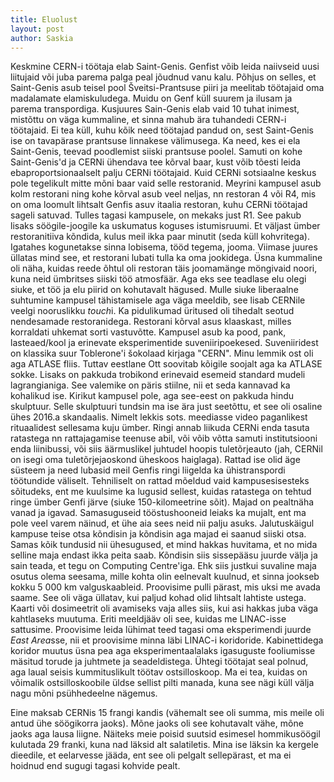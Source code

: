 ```yaml
---
title: Eluolust
layout: post
author: Saskia
---
```


Keskmine CERN-i töötaja elab Saint-Genis. Genfist võib leida naiivseid uusi liitujaid või juba parema palga peal jõudnud vanu kalu. Põhjus on selles, et Saint-Genis asub teisel pool Šveitsi-Prantsuse piiri ja meelitab töötajaid oma madalamate elamiskuludega. Muidu on Genf küll suurem ja ilusam ja parema transpordiga. Kusjuures Sain-Genis elab vaid 10 tuhat inimest, mistõttu on väga kummaline, et sinna mahub ära tuhandedi CERN-i töötajaid. Ei tea küll, kuhu kõik need töötajad pandud on, sest Saint-Genis ise on tavapärase prantsuse linnakese välimusega.
Ka need, kes ei ela Saint-Genis, teevad poodlemist siiski prantsuse poolel. Samuti on kohe Saint-Genis'd ja CERNi ühendava tee kõrval baar, kust võib tõesti leida ebaproportsionaalselt palju CERNi töötajaid. 
Kuid CERNi sotsiaalne keskus pole tegelikult mitte mõni baar vaid selle restoranid. Meyrini kampusel asub kolm restorani ning kohe kõrval asub veel neljas, nn restoran 4 või R4, mis on oma loomult lihtsalt Genfis asuv itaalia restoran, kuhu CERNi töötajad sageli satuvad. Tulles tagasi kampusele, on mekaks just R1. See pakub lisaks söögile-joogile ka uskumatus koguses istumisruumi. Et väljast ümber restoranitiiva kõndida, kulus meil ikka paar minutit (seda küll kohvritega). Igatahes kogunetakse sinna lobisema, tööd tegema, jooma. Viimase juures üllatas mind see, et restorani lubati tulla ka oma jookidega. Üsna kummaline oli näha, kuidas reede õhtul oli restoran täis joomamänge möngivaid noori, kuna neid ümbritses siiski töö atmosfäär. Aga eks see teadlase elu olegi siuke, et töö ja elu piirid on kohutavalt hägused. Mulle siuke liberaalne suhtumine kampusel tähistamisele aga väga meeldib, see lisab CERNile veelgi nooruslikku *touch*i.
Ka pidulikumad üritused oli tihedalt seotud nendesamade restoranidega. Restorani kõrval asus klaaskast, milles korraldati uhkemat sorti vastuvõtte. 
Kampusel asub ka pood, pank, lasteaed/kool ja erinevate eksperimentide suveniiripoekesed. Suveniiridest on klassika suur Toblerone'i šokolaad kirjaga "CERN". Minu lemmik ost oli aga ATLASE fliis. Tuttav eestlane Ott soovitab kõigile soojalt aga ka ATLASE sokke. Lisaks on pakkuda trobikond erinevaid esemeid standard mudeli lagrangianiga. See valemike on päris stiilne, nii et seda kannavad ka kohalikud ise.
Kirikut kampusel pole, aga see-eest on pakkuda hindu skulptuur. Selle skulptuuri tundsin ma ise ära just seetõttu, et see oli osaline ühes 2016.a skandaalis. Nimelt lekkis sots. meediasse video paganlikest rituaalidest sellesama kuju ümber. 
Ringi annab liikuda CERNi enda tasuta ratastega nn rattajagamise teenuse abil, või võib võtta samuti institutsiooni enda liinibussi, või siis äärmuslikel juhtudel hoopis tuletõrjeauto (jah, CERNil on isegi oma tuletõrjejaoskond üheskoos haiglaga). Rattad ise olid äge süsteem ja need lubasid meil Genfis ringi liigelda ka ühistranspordi töötundide väliselt. Tehniliselt on rattad mõeldud vaid kampusesisesteks sõitudeks, ent me kuulsime ka lugusid sellest, kuidas ratastega on tehtud ringe ümber Genfi järve (siuke 150-kilomeetrine sõit).
Majad on pealtnäha vanad ja igavad. Samasuguseid tööstushooneid leiaks ka mujalt, ent ma pole veel varem näinud, et ühe aia sees neid nii palju asuks. Jalutuskäigul kampuse teise otsa kõndisin ja kõndisin aga majad ei saanud siiski otsa. Samas kõik tundusid nii ühesugused, et mind hakkas huvitama, et no mida selline maja endast ikka peita saab. Kõndisin siis sissepääsu juurde välja ja sain teada, et tegu on Computing Centre'iga. Ehk siis justkui suvaline maja osutus olema seesama, mille kohta olin eelnevalt kuulnud, et sinna jookseb kokku 5 000 km valguskaableid.
Proovisime pulli pärast, mis uksi me avada saame. See oli väga üllatav, kui paljud kohad olid lihtsalt lahtiste ustega. Kaarti või dosimeetrit oli avamiseks vaja alles siis, kui asi hakkas juba väga kahtlaseks muutuma. Eriti meeldjääv oli see, kuidas me LINAC-isse sattusime. Proovisime leida lühimat teed tagasi oma eksperimendi juurde *East Area*sse, nii et proovisime minna läbi LINAC-i koridoride. Kabinettidega koridor muutus üsna pea aga eksperimentaalalaks igasuguste fooliumisse mäsitud torude ja juhtmete ja seadeldistega. Ühtegi töötajat seal polnud, aga laual seisis kummituslikult töötav ostsilloskoop. Ma ei tea, kuidas on võimalik ostsilloskoobile üldse sellist pilti manada, kuna see nägi küll välja nagu mõni psühhedeelne nägemus.

Eine maksab CERNis 15 frangi kandis (vähemalt see oli summa, mis meile oli antud ühe söögikorra jaoks). Mõne jaoks oli see kohutavalt vähe, mõne jaoks aga lausa liigne. Näiteks meie poisid suutsid esimesel hommikusöögil kulutada 29 franki, kuna nad läksid alt salatiletis. Mina ise läksin ka kergele dieedile, et eelarvesse jääda, ent see oli pelgalt sellepärast, et ma ei hoidnud end sugugi tagasi kohvide pealt. 
